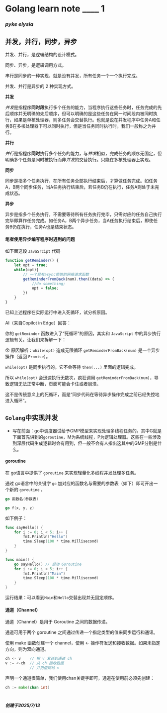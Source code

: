 # Golang learn note ____ 1

### ***pyke elysia***

## 并发，并行，同步，异步

并发、并行，是逻辑结构的设计模式。

同步、异步，是逻辑调用方式。

串行是同步的一种实现，就是没有并发，所有任务一个一个执行完成。

并发、并行是异步的 2 种实现方式。

**并发**

*并发*是指程序**同时段**执行多个任务的能力，当程序执行这些任务时，任务完成的先后顺序并无明确的先后顺序，但可以明确的是这些任务在同一时间段内被同时执行，如果是单核处理器，则多任务会交替执行。也就是说在并发程序中任务A和任务B在多核处理器下可以同时执行，但是当任务同时执行时，我们一般称之为并行。

**并行**

*并行*是指程序**同时**执行多个任务的能力，与*并发*相似，完成任务的顺序无固定，但明确多个任务是同时被执行而非*并发*的交替执行。只能在多核处理器上实现。

**同步**

同步是指多个任务执行，在所有任务全部执行结束后，才算做任务完成。如任务A，B两个同步任务，当A任务执行结束后，若任务B仍在执行，任务A则处于未完成状态。

**异步**

异步是指多个任务执行，不需要等待所有任务执行完毕，只需对应的任务自己执行完毕即算作任务完成。如任务A，B两个异步任务，当A任务执行结束后，即使任务B仍在执行，任务A也是结束状态。

#### 笔者使用异步编写程序时遇到的问题

如下面这段 `JavaSrcipt` 代码

```JavaScript
function getReminder() { 
    let opt = true; 
    while(opt){ 
        // 一个具有async修饰的网络请求函数
        getReminderFromBack(num).then((data) => { 
            //do something;
            opt = false;
        }) 
    } 
}
```

已知上述程序在实际运行中进入死循环，试分析原因。

AI（来自Copilot in Edge）回答：

你的 `getReminder` 函数进入了“死循环”的原因，其实和 `JavaScript` 中的异步执行逻辑有关。让我们来拆解一下：

😵 原因解析：`while(opt)` 造成无限循环
`getReminderFromBack(num)` 是一个异步操作（返回 `Promise`）。

`while(opt)` 是同步执行的。它不会等待 `then(...)` 里面的逻辑完成。

所以 `while(opt)` 会迅速执行无数次，疯狂调用 `getReminderFromBack(num)`，导致逻辑无法正常中断，页面可能会卡住或者崩溃。

这不是传统意义上的死循环，而是“同步代码在等待异步操作完成之前已经失控地进入循环”。

## `Golang`中实现并发

- 写在前面：go中调度器试给予GMP模型来实现处理多线程任务的。其中G就是下面首先讲到的`goroutine`，M为系统线程，P为逻辑处理器。这些在一些涉及到深层代码生成逻辑时会有用到，但一般不会有人指出这其中的GMP分别是什么。

#### goroutine

在 go语言中提供了 `goroutine` 来实现轻量化多线程并发处理多任务。

通过 go语言中的关键字 `go` 加对应的函数名与需要的参数表（如下）即可开出一个新的 `goroutine` 。

```go
go 函数名(参数表)

go f(x, y, z)
```

如下例子：

```go
func sayHello() {
    for i := 0; i < 5; i++ {
        fmt.Println("Hello")
        time.Sleep(100 * time.Millisecond)
    }
}

func main() {
    go sayHello() // 启动 Goroutine
    for i := 0; i < 5; i++ {
        fmt.Println("Main")
        time.Sleep(100 * time.Millisecond)
    }
}
```

运行结果：可以看到`Main`和`Hello`交替出现并无固定顺序。

#### 通道（Channel）

通道（Channel）是用于 Goroutine 之间的数据传递。

通道可用于两个 goroutine 之间通过传递一个指定类型的值来同步运行和通讯。

使用 make 函数创建一个 channel，使用 <- 操作符发送和接收数据。如果未指定方向，则为双向通道。

```go
ch <- v    // 把 v 发送到通道 ch
v := <-ch  // 从 ch 接收数据
           // 并把值赋给 v
```

声明一个通道很简单，我们使用chan关键字即可，通道在使用前必须先创建：

```go
ch := make(chan int)
```

#

***创建于2025/7/13***